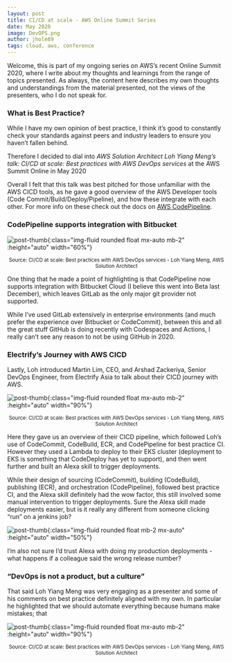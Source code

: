 ```yaml
---
layout: post
title: CI/CD at scale - AWS Online Summit Series
date: May 2020
image: DevOPS.png
author: jhole89
tags: cloud, aws, conference
---
```


Welcome, this is part of my ongoing series on AWS’s recent Online Summit 2020, where I write about my thoughts and learnings from the range of topics presented. As always, the content here describes my own thoughts and understandings from the material presented, not the views of the presenters, who I do not speak for.

### What is Best Practice?

While I have my own opinion of best practice, I think it’s good to constantly check your standards against peers and industry leaders to ensure you haven’t fallen behind.

Therefore I decided to dial into _AWS Solution Architect Loh Yiang Meng’s talk: CI/CD at scale: Best practices with AWS DevOps services_ at the AWS Summit Online in May 2020

Overall I felt that this talk was best pitched for those unfamiliar with the AWS CICD tools, as he gave a good overview of the AWS Developer tools (Code Commit/Build/Deploy/Pipeline), and how these integrate with each other.
For more info on these check out the docs on [AWS CodePipeline](https://aws.amazon.com/codepipeline/).

### CodePipeline supports integration with Bitbucket

![post-thumb]({{site.baseurl}}/assets/images/blog/Bitbucket.png){:class="img-fluid rounded float mx-auto mb-2" :height="auto" width="60%"}

<center><sup>Source: CI/CD at scale: Best practices with AWS DevOps services - Loh Yiang Meng, AWS Solution Architect</sup></center>

One thing that he made a point of highlighting is that CodePipeline now supports integration with Bitbucket Cloud (I believe this went into Beta last December), which leaves GitLab as the only major git provider not supported.

While I’ve used GitLab extensively in enterprise environments (and much prefer the experience over Bitbucket or CodeCommit), between this and all the great stuff GitHub is doing recently with Codespaces and Actions, I really can’t see any reason to not be using GitHub in 2020.

### Electrify’s Journey with AWS CICD

Lastly, Loh introduced Martin Lim, CEO, and Arshad Zackeriya, Senior DevOps Engineer, from Electrify Asia to talk about their CICD journey with AWS.

![post-thumb]({{site.baseurl}}/assets/images/blog/AWS%20CLOUD.png){:class="img-fluid rounded float mx-auto mb-2" :height="auto" width="90%"}

<center><sup>Source: CI/CD at scale: Best practices with AWS DevOps services - Loh Yiang Meng, AWS Solution Architect</sup></center>

Here they gave us an overview of their CICD pipeline, which followed Loh’s use of CodeCommit, CodeBuild, ECR, and CodePipeline for best practice CI. However they used a Lambda to deploy to their EKS cluster (deployment to EKS is something that CodeDeploy has yet to support), and then went further and built an Alexa skill to trigger deployments.

While their design of sourcing (CodeCommit), building (CodeBuild), publishing (ECR), and orchestration (CodePipeline), followed best practice CI, and the Alexa skill definitely had the wow factor, this still involved some manual intervention to trigger deployments. Sure the Alexa skill made deployments easier, but is it really any different from someone clicking “run” on a jenkins job?

![post-thumb]({{site.baseurl}}/assets/images/blog/Twitter%20alexa.png){:class="img-fluid rounded float mb-2 mx-auto" :height="auto" width="50%"}

I’m also not sure I’d trust Alexa with doing my production deployments - what happens if a colleague said the wrong release number?

### “DevOps is not a product, but a culture”

That said Loh Yiang Meng was very engaging as a presenter and some of his comments on best practice definitely aligned with my own. In particular he highlighted that we should automate everything because humans make mistakes; that

![post-thumb]({{site.baseurl}}/assets/images/blog/DevOPS.png){:class="img-fluid rounded float mx-auto mb-2" :height="auto" width="90%"}

<center><sup>Source: CI/CD at scale: Best practices with AWS DevOps services - Loh Yiang Meng, AWS Solution Architect</sup></center>
